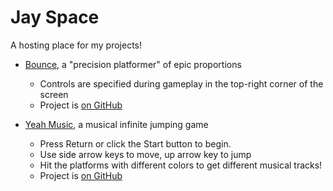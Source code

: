 Jay Space
===

A hosting place for my projects!

* [Bounce](Bounce/bounce_web.html), a "precision platformer" of epic proportions
	* Controls are specified during gameplay in the top-right corner of the screen
	* Project is [on GitHub](https://github.com/SebastianJay/Bounce-Game)

* [Yeah Music](YeahMusic/Web.html), a musical infinite jumping game
	* Press Return or click the Start button to begin.
	* Use side arrow keys to move, up arrow key to jump
	* Hit the platforms with different colors to get different musical tracks!
	* Project is [on GitHub](https://github.com/josephbaik/uva.hax0rs/)